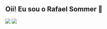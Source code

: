 ## Oii! Eu sou o Rafael Sommer 👋


 
<div> 
  <a href="https://www.instagram.com/rafaelsommerk" target="_blank"><img src="https://img.shields.io/badge/-Instagram-%23E4405F?style=for-the-badge&logo=instagram&logoColor=white"target="_blank"></a>
  <a href = "mailto:sommerkunzler@gmail.com"><img src="https://img.shields.io/badge/-Gmail-%23333?style=for-the-badge&logo=gmail&logoColor=white" target="_blank"></a>
 
</div>

#
